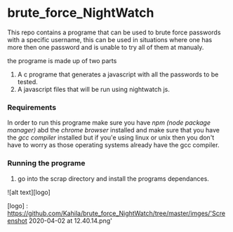 # brute_force_NightWatch

This repo contains a programe that can be used to brute force passwords with a specific username, this can be used in situations where one has more then one password and is unable to try all of them at manualy.

the programe is made up of two parts
1. A c programe that generates a javascript with all the passwords to be tested.
2. A javascript files that will be run using nightwatch js.

### Requirements

In order to run this programe make sure you have *npm (node package manager)* abd the *chrome browser*  installed and make sure that you have the *gcc compiler* installed but if you'e using linux or unix then you don't have to worry as those operating systems already have the gcc compiler.

### Running the programe

1. go into the scrap directory and install the programs dependances.

![alt text][logo]

[logo] : https://github.com/Kahila/brute_force_NightWatch/tree/master/imges/'Screenshot 2020-04-02 at 12.40.14.png'
